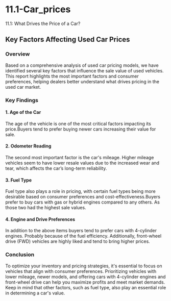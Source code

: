 # 11.1-Car_prices
11.1: What Drives the Price of a Car?

<h2>Key Factors Affecting Used Car Prices</h2>

<h3>Overview</h3>
Based on a comprehensive analysis of used car pricing models, we have identified several key factors that influence the sale value of used vehicles. This report highlights the most important factors and consumer preferences, helping dealers better understand what drives pricing in the used car market.

<h3>Key Findings</h3>

<h4>1. Age of the Car</h4>
The age of the vehicle is one of the most critical factors impacting its price.Buyers tend to prefer buying newer cars increasing their value for sale. 
<h4>2. Odometer Reading</h4>
The second most important factor is the car's mileage. Higher mileage vehicles seem to have lower resale values due to the increased wear and tear, which affects the car’s long-term reliability.
<h4>3. Fuel Type</h4>
Fuel type also plays a role in pricing, with certain fuel types being more desirable based on consumer preferences and cost-effectiveness.Buyers prefer to buy cars with gas or hybrid engines compared to any others. As those two had the highest sale values. 
<h4>4. Engine and Drive Preferences</h4>
In addition to the above items buyers tend to prefer cars with 4-cylinder engines. Probably because of the fuel efficiency.
Additionally, front-wheel drive (FWD) vehicles are highly liked and tend to bring higher prices.

<h3>Conclusion</h3>

To optimize your inventory and pricing strategies, it's essential to focus on vehicles that align with consumer preferences. Prioritizing vehicles with lower mileage, newer models, and offering cars with 4-cylinder engines and front-wheel drive can help you maximize profits and meet market demands. Keep in mind that other factors, such as fuel type, also play an essential role in determining a car's value.